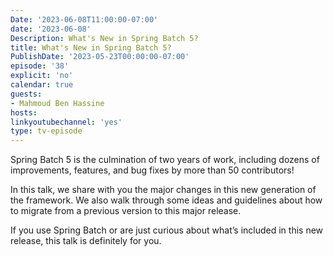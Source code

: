 ```yaml
---
Date: '2023-06-08T11:00:00-07:00'
date: '2023-06-08'
Description: What's New in Spring Batch 5?
title: What's New in Spring Batch 5?
PublishDate: '2023-05-23T00:00:00-07:00'
episode: '38'
explicit: 'no'
calendar: true
guests:
- Mahmoud Ben Hassine
hosts:
linkyoutubechannel: 'yes'
type: tv-episode
---
```


Spring Batch 5 is the culmination of two years of work, including dozens of improvements, features, and bug fixes by more than 50 contributors!

In this talk, we share with you the major changes in this new generation of the framework. We also walk through some ideas and guidelines about how to migrate from a previous version to this major release.

If you use Spring Batch or are just curious about what’s included in this new release, this talk is definitely for you.